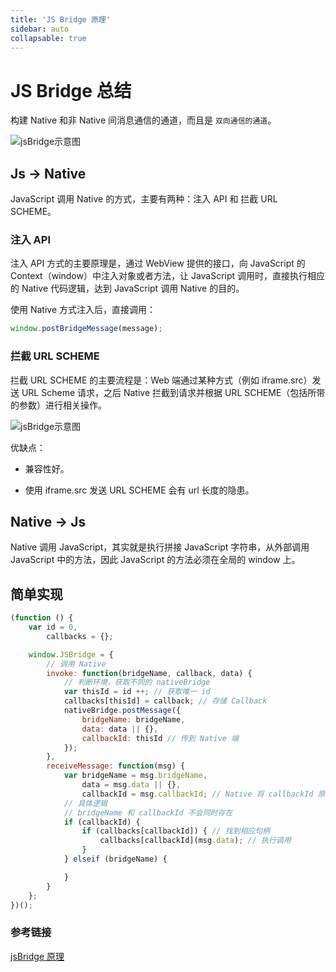```yaml
---
title: 'JS Bridge 原理'
sidebar: auto
collapsable: true
---
```


# JS Bridge 总结

构建 Native 和非 Native 间消息通信的通道，而且是 `双向通信的通道`。

![jsBridge示意图](/blog/js-jsBridge-core.png)

## Js -> Native

JavaScript 调用 Native 的方式，主要有两种：注入 API 和 拦截 URL SCHEME。

### 注入 API

注入 API 方式的主要原理是，通过 WebView 提供的接口，向 JavaScript 的 Context（window）中注入对象或者方法，让 JavaScript 调用时，直接执行相应的 Native 代码逻辑，达到 JavaScript 调用 Native 的目的。

使用 Native 方式注入后，直接调用：

```js
window.postBridgeMessage(message);
```

### 拦截 URL SCHEME

拦截 URL SCHEME 的主要流程是：Web 端通过某种方式（例如 iframe.src）发送 URL Scheme 请求，之后 Native 拦截到请求并根据 URL SCHEME（包括所带的参数）进行相关操作。

![jsBridge示意图](/blog/js-jsBridge-detail.png)

优缺点：

- 兼容性好。

- 使用 iframe.src 发送 URL SCHEME 会有 url 长度的隐患。

## Native -> Js

Native 调用 JavaScript，其实就是执行拼接 JavaScript 字符串，从外部调用 JavaScript 中的方法，因此 JavaScript 的方法必须在全局的 window 上。

## 简单实现

```js
(function () {
    var id = 0,
        callbacks = {};

    window.JSBridge = {
        // 调用 Native
        invoke: function(bridgeName, callback, data) {
            // 判断环境，获取不同的 nativeBridge
            var thisId = id ++; // 获取唯一 id
            callbacks[thisId] = callback; // 存储 Callback
            nativeBridge.postMessage({
                bridgeName: bridgeName,
                data: data || {},
                callbackId: thisId // 传到 Native 端
            });
        },
        receiveMessage: function(msg) {
            var bridgeName = msg.bridgeName,
                data = msg.data || {},
                callbackId = msg.callbackId; // Native 将 callbackId 原封不动传回
            // 具体逻辑
            // bridgeName 和 callbackId 不会同时存在
            if (callbackId) {
                if (callbacks[callbackId]) { // 找到相应句柄
                    callbacks[callbackId](msg.data); // 执行调用
                }
            } elseif (bridgeName) {

            }
        }
    };
})();
```

### 参考链接

[jsBridge 原理](https://juejin.im/post/5abca877f265da238155b6bc)
